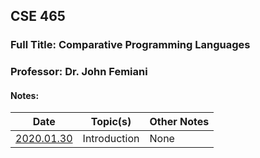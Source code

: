 ## CSE 465
### Full Title: Comparative Programming Languages
### Professor: Dr. John Femiani

#### Notes:

|    Date    | Topic(s) | Other Notes |
| ---------- | -------- | ----- |
| [2020.01.30](2020.01.30.md) | Introduction | None |